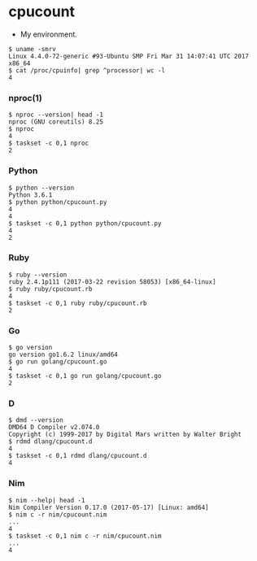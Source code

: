 # cpucount

* My environment.

```console
$ uname -smrv
Linux 4.4.0-72-generic #93-Ubuntu SMP Fri Mar 31 14:07:41 UTC 2017 x86_64
$ cat /proc/cpuinfo| grep ^processor| wc -l
4
```

### nproc(1)

```console
$ nproc --version| head -1
nproc (GNU coreutils) 8.25
$ nproc
4
$ taskset -c 0,1 nproc
2
```

### Python

```console
$ python --version
Python 3.6.1
$ python python/cpucount.py
4
4
$ taskset -c 0,1 python python/cpucount.py
4
2
```

### Ruby

```console
$ ruby --version
ruby 2.4.1p111 (2017-03-22 revision 58053) [x86_64-linux]
$ ruby ruby/cpucount.rb
4
$ taskset -c 0,1 ruby ruby/cpucount.rb
2
```

### Go

```console
$ go version
go version go1.6.2 linux/amd64
$ go run golang/cpucount.go
4
$ taskset -c 0,1 go run golang/cpucount.go
2
```

### D

```console
$ dmd --version
DMD64 D Compiler v2.074.0
Copyright (c) 1999-2017 by Digital Mars written by Walter Bright
$ rdmd dlang/cpucount.d
4
$ taskset -c 0,1 rdmd dlang/cpucount.d
4
```

### Nim

```console
$ nim --help| head -1
Nim Compiler Version 0.17.0 (2017-05-17) [Linux: amd64]
$ nim c -r nim/cpucount.nim
...
4
$ taskset -c 0,1 nim c -r nim/cpucount.nim
...
4
```
